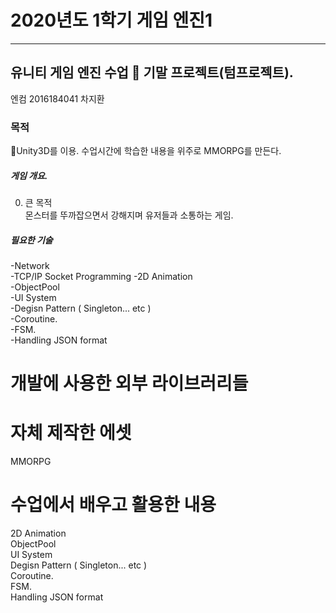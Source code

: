 # 2020년도 1학기 게임 엔진1
---
## 유니티 게임 엔진 수업 📝 기말 프로젝트(텀프로젝트).


엔컴 2016184041 차지환 

### 목적
📝Unity3D를 이용. 수업시간에 학습한 내용을 위주로 MMORPG를 만든다.


##### 게임 개요.

0. 큰 목적</br>
몬스터를 뚜까잡으면서 강해지며 유저들과 소통하는 게임.


##### 필요한 기술
-Network</br>
-TCP/IP Socket Programming
-2D Animation</br>
-ObjectPool</br>
-UI System</br>
-Degisn Pattern ( Singleton... etc )</br>
-Coroutine.</br>
-FSM.</br>
-Handling JSON format</br>



# 개발에 사용한 외부 라이브러리들


# 자체 제작한 에셋
MMORPG

# 수업에서 배우고 활용한 내용
2D Animation</br>
ObjectPool</br>
UI System</br>
Degisn Pattern ( Singleton... etc )</br>
Coroutine.</br>
FSM.</br>
Handling JSON format</br>






